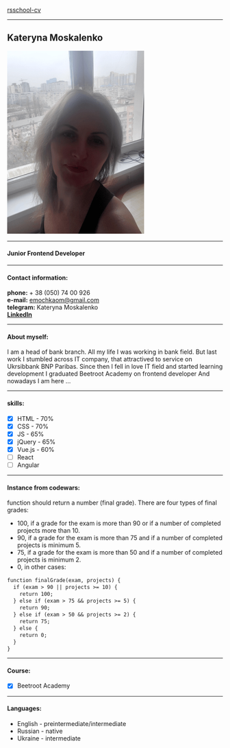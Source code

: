 [rsschool-cv](https://KaterynaMoskalenko.github.io/rsschool-cv/cv) 
***

## Kateryna Moskalenko
![my photo](myPic.png)

***
#### Junior Frontend Developer
***
#### Contact information:
__phone:__ + 38 (050) 74 00 926  
__e-mail:__ emochkaom@gmail.com  
__telegram:__ Kateryna Moskalenko  
__[LinkedIn](https://www.linkedin.com/in/katerina-moskalenko-9b6933178/)__  

***
#### About myself:

I am a head of bank branch. All my life I was working in bank field.
But last work I stumbled across IT company, that attractived to service on Ukrsibbank BNP Paribas.
Since then I fell in love IT field and started learning development
I graduated Beetroot Academy on frontend developer
And nowadays  I am here ...
***
#### skills:
* [x] HTML - 70%
* [x] CSS - 70%
* [x] JS - 65%
* [X] jQuery - 65%
* [x] Vue.js - 60%
* [ ] React
* [ ] Angular
***
#### Instance from codewars:
function should return a number (final grade). There are four types of final grades:
* 100, if a grade for the exam is more than 90 or if a number of completed projects more than 10.
* 90, if a grade for the exam is more than 75 and if a number of completed projects is minimum 5.
* 75, if a grade for the exam is more than 50 and if a number of completed projects is minimum 2.
* 0, in other cases:
```
function finalGrade(exam, projects) {
  if (exam > 90 || projects >= 10) {
    return 100;
  } else if (exam > 75 && projects >= 5) {
    return 90;
  } else if (exam > 50 && projects >= 2) {
    return 75;
  } else {
    return 0;
  }
}
```
***
#### Course:
* [x] Beetroot Academy

***
#### Languages:
* English - preintermediate/intermediate
* Russian - native
* Ukraine - intermediate




